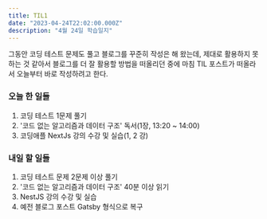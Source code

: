 ```yaml
---
title: TIL1
date: "2023-04-24T22:02:00.000Z"
description: "4월 24일 학습일지"
---
```

그동안 코딩 테스트 문제도 풀고 블로그를 꾸준히 작성은 해 왔는데, 제대로 활용하지 못하는 것 같아서 블로그를 더 잘 활용할 방법을 떠올리던 중에 마침 TIL 포스트가 떠올라서 오늘부터 바로 작성하려고 한다.    
    
### 오늘 한 일들    
1. 코딩 테스트 1문제 풀기    
2. '코드 없는 알고리즘과 데이터 구조' 독서(1장, 13:20 ~ 14:00)    
3. 코딩애플 NextJs 강의 수강 및 실습(1, 2 강)    
    
### 내일 할 일들    
1. 코딩 테스트 문제 2문제 이상 풀기    
2. '코드 없는 알고리즘과 데이터 구조' 40분 이상 읽기    
3. NestJS 강의 수강 및 실습    
4. 예전 블로그 포스트 Gatsby 형식으로 복구    